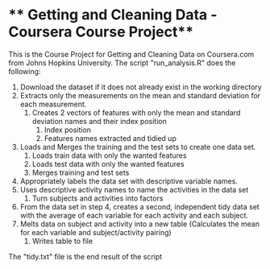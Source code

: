 # ** Getting and Cleaning Data - Coursera Course Project**
This is the Course Project for Getting and Cleaning Data on Coursera.com from Johns Hopkins University.
The script "run_analysis.R" does the following:
1. Download the dataset if it does not already exist in the working directory
1. Extracts only the measurements on the mean and standard deviation for each measurement.
	1. Creates 2 vectors of features with only the mean and standard deviation names and their index position
		1. Index position
		1. Features names extracted and tidied up
1. Loads and Merges the training and the test sets to create one data set.
	1. Loads train data with only the wanted features
	1. Loads test data with only the wanted features
	1. Merges training and test sets
1. Appropriately labels the data set with descriptive variable names.
1. Uses descriptive activity names to name the activities in the data set
	1. Turn subjects and activities into factors
1. From the data set in step 4, creates a second, independent tidy data set with the average of each variable for each activity and each subject.
1. Melts data on subject and activity into a new table (Calculates the mean for each variable and subject/activity pairing)
	1. Writes table to file

The "tidy.txt" file is the end result of the script